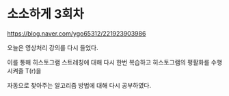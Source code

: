 # 소소하게 3회차 

https://blog.naver.com/ygo65312/221923903986

오늘은 영상처리 강의를 다시 들었다.


 이를 통해 히스토그램 스트레칭에 대해 다시 한번 복습하고 히스토그램의 평활화를 수행시켜줄 T(r)을

자동으로 찾아주는 알고리즘 방법에 대해 다시 공부하였다.
